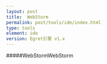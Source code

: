 ```yaml
---
layout: post
title:  WebStorm
permalink: post/tools/ide/index.html
type: tools
element: ide
version: Egret引擎 v1.x
---
```


#####WebStormWebStorm